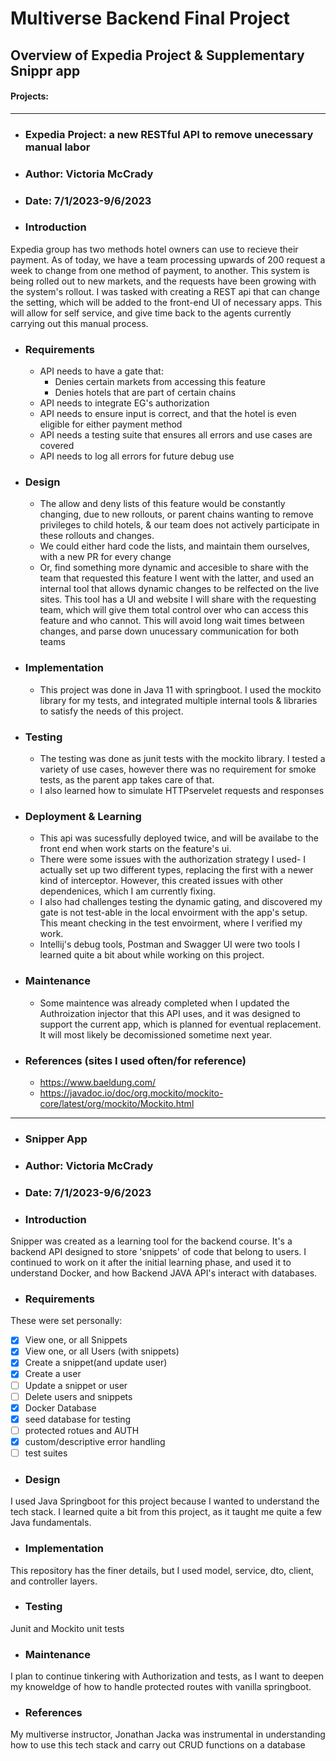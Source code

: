 
# Multiverse Backend Final Project
## Overview of Expedia Project & Supplementary Snippr app

#### Projects:
---

   - ### Expedia Project: a new RESTful API to remove unecessary manual labor
   - ### Author: Victoria McCrady
   - ### Date: 7/1/2023-9/6/2023

   - ### Introduction
Expedia group has two methods hotel owners can use to recieve their payment. As of today, we have a team processing upwards of 200 request a week to change from one method of payment, to another. This system is being rolled out to new markets, and the requests have been growing with the system's rollout. I was tasked with creating a REST api that can change the setting, which will be added to the front-end UI of necessary apps. This will allow for self service, and give time back to the agents currently carrying out this manual process. 
   - ### Requirements
     - API needs to have a gate that:
       -  Denies certain markets from accessing this feature
       -  Denies hotels that are part of certain chains
     - API needs to integrate EG's authorization
     - API needs to ensure input is correct, and that the hotel is even eligible for either payment method
     - API needs a testing suite that ensures all errors and use cases are covered
     - API needs to log all errors for future debug use  
   - ### Design
     - The allow and deny lists of this feature would be constantly changing, due to new rollouts, or parent chains wanting to remove privileges to child hotels,
    & our team does not actively participate in these rollouts and changes.
      - We could either hard code the lists, and maintain them ourselves, with a new PR for every change
      - Or, find something more dynamic and accesible to share with the team that requested this feature
      I went with the latter, and used an internal tool that allows dynamic changes to be relfected on the live sites. This tool has a UI and website I will share with the requesting team, which will give them total control over who can access this feature and who cannot. This will avoid long wait times between changes, and parse down unucessary communication for both teams
   - ### Implementation
     - This project was done in Java 11 with springboot. I used the mockito library for my tests, and integrated multiple internal tools & libraries to satisfy the needs of this project.  
   - ### Testing
     - The testing was done as junit tests with the mockito library. I tested a variety of use cases, however there was no requirement for smoke tests, as the parent app takes care of that.
     - I also learned how to simulate HTTPservelet requests and responses
   - ### Deployment & Learning
     - This api was sucessfully deployed twice, and will be availabe to the front end when work starts on the feature's ui.
     - There were some issues with the authorization strategy I used- I actually set up two different types, replacing the first with a newer kind of interceptor. However, this created issues with other dependenices, which I am currently fixing.
     - I also had challenges testing the dynamic gating, and discovered my gate is not test-able in the local envoirment with the app's setup. This meant checking in the test envoirment, where I verified my work.
     - Intellij's debug tools, Postman and Swagger UI were two tools I learned quite a bit about while working on this project.
   - ### Maintenance
     - Some maintence was already completed when I updated the Authroization injector that this API uses, and it was designed to support the current app, which is planned for eventual replacement. It will most likely be decomissioned sometime next year.
   - ### References (sites I used often/for reference)
     - https://www.baeldung.com/
     - https://javadoc.io/doc/org.mockito/mockito-core/latest/org/mockito/Mockito.html 


---

   - ### Snipper App
   - ### Author: Victoria McCrady
   - ### Date: 7/1/2023-9/6/2023

   - ### Introduction
Snipper was created as a learning tool for the backend course. It's a backend API designed to store 'snippets' of code that belong to users. I continued to work on it after the initial learning phase, and used it to understand Docker, and how Backend JAVA API's interact with databases. 
   - ### Requirements
These were set personally:
  - [X] View one, or all Snippets
  - [X] View one, or all Users (with snippets)
  - [X] Create a snippet(and update user)
  - [X] Create a user
  - [ ] Update a snippet or user
  - [ ] Delete users and snippets
  - [X] Docker Database
  - [X] seed database for testing
  - [ ] protected rotues and AUTH
  - [X] custom/descriptive error handling
  - [ ] test suites 
   - ### Design
I used Java Springboot for this project because I wanted to understand the tech stack. I learned quite a bit from this project, as it taught me quite a few Java fundamentals.
   - ### Implementation
This repository has the finer details, but I used model, service, dto, client, and controller layers.
   - ### Testing
Junit and Mockito unit tests
   - ### Maintenance
I plan to continue tinkering with Authorization and tests, as I want to deepen my knoweldge of how to handle protected routes with vanilla springboot. 
   - ### References
My multiverse instructor, Jonathan Jacka was instrumental in understanding how to use this tech stack and carry out CRUD functions on a database
